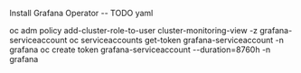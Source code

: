 Install Grafana Operator -- TODO yaml

oc adm policy add-cluster-role-to-user cluster-monitoring-view -z grafana-serviceaccount
oc serviceaccounts get-token grafana-serviceaccount -n grafana
oc create token grafana-serviceaccount --duration=8760h -n grafana
